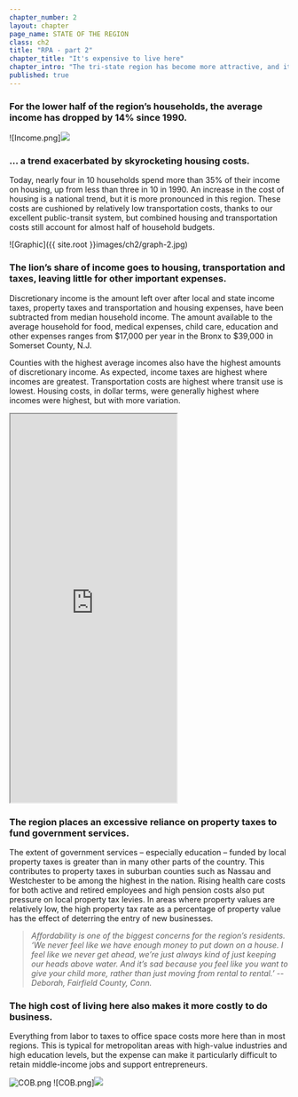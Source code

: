 ```yaml
---
chapter_number: 2
layout: chapter
page_name: STATE OF THE REGION
class: ch2
title: "RPA - part 2"
chapter_title: "It's expensive to live here"
chapter_intro: "The tri-state region has become more attractive, and it has also become more expensive. While housing costs have risen sharply and property taxes are taking a larger share of household budgets, household incomes have stagnated. In fact, median household incomes have dropped by 4% since1990, outpacing the national average of 1%.  The region has always been expensive and crowded, and improvements in the economy and quality of life drive up prices and attract more residents and businesses. But when incomes don’t keep pace with prices, or if the hassles of living here start to outweigh the advantages, it becomes harder to attract and retain talented workers. Indeed, outmigration from the region increased during the red-hot real-estate market of the mid-2000s in spite of the strong economy. "
published: true
---
```


### For the lower half of the region’s households, the average income has dropped by 14% since 1990.

![Income.png]<img src="/rpa/media/Income.png" class="img-responsive" />

### … a trend exacerbated by skyrocketing housing costs.
Today, nearly four in 10 households spend more than 35% of their income on housing, up from less than three in 10 in 1990. An increase in the cost of housing is a national trend, but it is more pronounced in this region. These costs are cushioned by relatively low transportation costs, thanks to our excellent public-transit system, but combined housing and transportation costs still account for almost half of household budgets.

![Graphic]({{ site.root }}images/ch2/graph-2.jpg)


### The lion’s share of income goes to housing, transportation and taxes, leaving little for other important expenses.
Discretionary income is the amount left over after local and state income taxes, property taxes and transportation and housing expenses, have been subtracted from median household income. The amount available to the average household for food, medical expenses, child care, education and other expenses ranges from $17,000 per year in the Bronx to $39,000 in Somerset County, N.J.

Counties with the highest average incomes also have the highest amounts of discretionary income. As expected, income taxes are highest where incomes are greatest. Transportation costs are highest where transit use is lowest. Housing costs, in dollar terms, were generally highest where incomes were highest, but with more variation.

<iframe src="http://volkanunsal.github.io/rpa/maps/discretionary.html" height="700" class="wrap-map"></iframe>


### The region places an excessive reliance on property taxes to fund government services.
The extent of government services – especially education – funded by local property taxes is greater than in many other parts of the country. This contributes to property taxes in suburban counties such as Nassau and Westchester to be among the highest in the nation. Rising health care costs for both active and retired employees and high pension costs also put pressure on local property tax levies. In areas where property values are relatively low, the high property tax rate as a percentage of property value has the effect of deterring the entry of new businesses.

> _Affordability is one of the biggest concerns for the region’s residents.
‘We never feel like we have enough money to put down on a house. I feel like we never get ahead, we’re just always kind of just keeping our heads above water. And it’s sad because you feel like you want to give your child more, rather than just moving from rental to rental.’
-- Deborah, Fairfield County, Conn._

### The high cost of living here also makes it more costly to do business.
Everything from labor to taxes to office space costs more here than in most regions. This is typical for metropolitan areas with high-value industries and high education levels, but the expense can make it particularly difficult to retain middle-income jobs and support entrepreneurs.

![COB.png](/rpa/media/COB.png)
![COB.png]<img src="/rpa/media/COB.png" class="img-responsive" />
